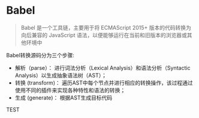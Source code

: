 # Babel
> Babel 是一个工具链，主要用于将 ECMAScript 2015+ 版本的代码转换为向后兼容的 JavaScript 语法，以便能够运行在当前和旧版本的浏览器或其他环境中

Babel转换源码分为三个步骤:
- 解析（parse）： 进行词法分析（Lexical Analysis）和语法分析（Syntactic Analysis）以生成抽象语法树（AST）；
- 转换 (transform)： 遍历AST中每个节点并进行相应的转换操作，该过程通过使用不同的插件来实现各种特性和语法的转换；
- 生成 (generate)： 根据AST生成目标代码

TEST

